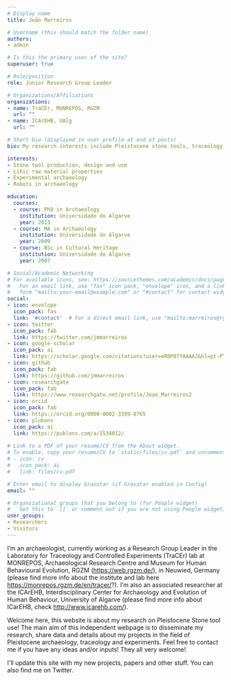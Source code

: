 ```yaml
---
# Display name
title: João Marreiros

# Username (this should match the folder name)
authors:
- admin

# Is this the primary user of the site?
superuser: true

# Role/position
role: Junior Research Group Leader

# Organizations/Affiliations
organizations:
- name: TraCEr, MONREPOS, RGZM
  url: ""
- name: ICArEHB, UAlg
  url: ""

# Short bio (displayed in user profile at end of posts)
bio: My research interests include Pleistocene stone tools, traceology, digital archaeology and experimental archaeology

interests:
- Stone tool production, design and use
- Lihic raw material properties
- Experimental archaeology
- Robots in archaeology

education:
  courses:
  - course: PhD in Archaeology
    institution: Universidade do Algarve
    year: 2013
  - course: MA in Archaeology
    institution: Universidade do Algarve
    year: 2009
  - course: BSc in Cultural Heritage
    institution: Universidade do Algarve
    year: 2007

# Social/Academic Networking
# For available icons, see: https://sourcethemes.com/academic/docs/page-builder/#icons
#   For an email link, use "fas" icon pack, "envelope" icon, and a link in the
#   form "mailto:your-email@example.com" or "#contact" for contact widget.
social:
- icon: envelope
  icon_pack: fas
  link: '#contact'  # For a direct email link, use "mailto:marreiros@rgzm.de".
- icon: twitter
  icon_pack: fab
  link: https://twitter.com/jmmarreiros
- icon: google-scholar
  icon_pack: ai
  link: https://scholar.google.com/citations?user=eR0P8TYAAAAJ&hl=pt-PT&authuser=1
- icon: github
  icon_pack: fab
  link: https://github.com/jmmarreiros
- icon: researchgate
  icon_pack: fab
  link: https://www.researchgate.net/profile/Joao_Marreiros2
- icon: orcid
  icon_pack: fab
  link: https://orcid.org/0000-0002-3399-8765
- icon: plubons
  icon_pack: ai
  link: https://publons.com/a/1534012/
  
# Link to a PDF of your resume/CV from the About widget.
# To enable, copy your resume/CV to `static/files/cv.pdf` and uncomment the lines below.
# - icon: cv
#   icon_pack: ai
#   link: files/cv.pdf

# Enter email to display Gravatar (if Gravatar enabled in Config)
email: ""

# Organizational groups that you belong to (for People widget)
#   Set this to `[]` or comment out if you are not using People widget.
user_groups:
- Researchers
- Visitors
---
```


I’m an archaeologist, currently working as a Research Group Leader in the Laboratory for Traceology and Controlled Experiments (TraCEr) lab at MONREPOS, Archaeological Research Centre and Museum for Human Behavioural Evolution, RGZM (https://web.rgzm.de/), in Neuwied, Germany (please find more info about the institute and lab here https://monrepos.rgzm.de/en/tracer/?). I’m also an associated researcher at the ICArEHB, Interdisciplinary Center for Archaeology and Evolution of Human Behaviour, University of Algarve (please find more info about ICarEHB, check http://www.icarehb.com/).

Welcome here, this website is about my research on Pleistocene Stone tool use! The main aim of this independent webpage is to disseminate my research, share data and details about my projects in the field of Pleistocene archaeology, traceology and experiments. Feel free to contact me if you have any ideas and/or inputs! They all very welcome!

I'll update this site with my new projects, papers and other stuff. You can also find me on Twitter.
